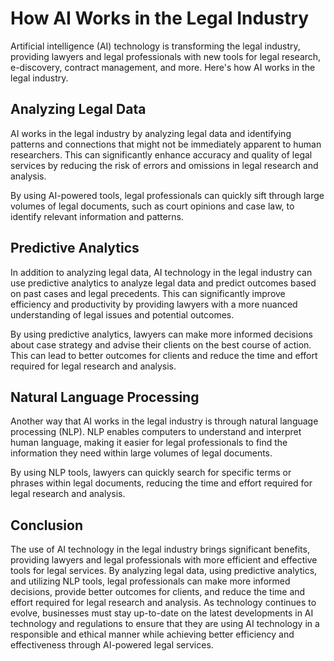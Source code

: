 How AI Works in the Legal Industry
=====================================================================================

Artificial intelligence (AI) technology is transforming the legal industry, providing lawyers and legal professionals with new tools for legal research, e-discovery, contract management, and more. Here's how AI works in the legal industry.

Analyzing Legal Data
--------------------

AI works in the legal industry by analyzing legal data and identifying patterns and connections that might not be immediately apparent to human researchers. This can significantly enhance accuracy and quality of legal services by reducing the risk of errors and omissions in legal research and analysis.

By using AI-powered tools, legal professionals can quickly sift through large volumes of legal documents, such as court opinions and case law, to identify relevant information and patterns.

Predictive Analytics
--------------------

In addition to analyzing legal data, AI technology in the legal industry can use predictive analytics to analyze legal data and predict outcomes based on past cases and legal precedents. This can significantly improve efficiency and productivity by providing lawyers with a more nuanced understanding of legal issues and potential outcomes.

By using predictive analytics, lawyers can make more informed decisions about case strategy and advise their clients on the best course of action. This can lead to better outcomes for clients and reduce the time and effort required for legal research and analysis.

Natural Language Processing
---------------------------

Another way that AI works in the legal industry is through natural language processing (NLP). NLP enables computers to understand and interpret human language, making it easier for legal professionals to find the information they need within large volumes of legal documents.

By using NLP tools, lawyers can quickly search for specific terms or phrases within legal documents, reducing the time and effort required for legal research and analysis.

Conclusion
----------

The use of AI technology in the legal industry brings significant benefits, providing lawyers and legal professionals with more efficient and effective tools for legal services. By analyzing legal data, using predictive analytics, and utilizing NLP tools, legal professionals can make more informed decisions, provide better outcomes for clients, and reduce the time and effort required for legal research and analysis. As technology continues to evolve, businesses must stay up-to-date on the latest developments in AI technology and regulations to ensure that they are using AI technology in a responsible and ethical manner while achieving better efficiency and effectiveness through AI-powered legal services.


